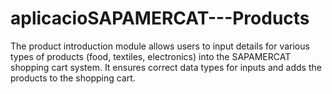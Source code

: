 # aplicacioSAPAMERCAT---Products
 The product introduction module allows users to input details for various types of products (food, textiles, electronics) into the SAPAMERCAT shopping cart system. It ensures correct data types for inputs and adds the products to the shopping cart.
